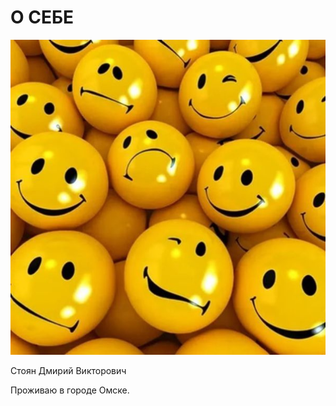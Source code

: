 # О СЕБЕ
![Alt text](%D0%91%D0%B5%D0%B7%D1%8B%D0%BC%D1%8F%D0%BD%D0%BD%D1%8B%D0%B9.png)

Стоян
Дмирий
Викторович

Проживаю в городе Омске.